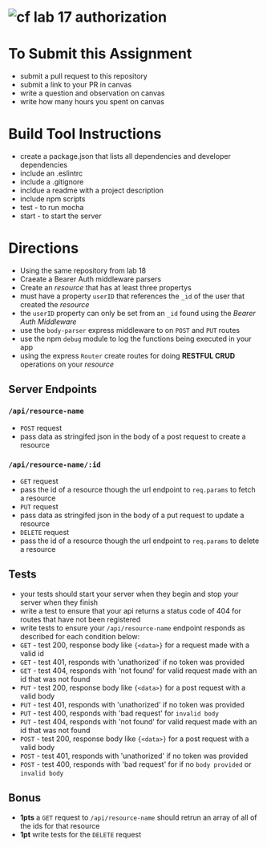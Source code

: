 ![cf](https://i.imgur.com/7v5ASc8.png) lab 17 authorization
======

# To Submit this Assignment
  * submit a pull request to this repository
  * submit a link to your PR in canvas
  * write a question and observation on canvas
  * write how many hours you spent on canvas

# Build Tool Instructions
* create a package.json that lists all dependencies and developer dependencies
* include an .eslintrc
* include a .gitignore
* incldue a readme with a project description
* include npm scripts
 * test - to run mocha
 * start - to start the server

# Directions
* Using the same repository from lab 18
* Craeate a Bearer Auth middleware parsers
* Create an _resource_ that has at least three propertys
 * must have a property `userID` that references the `_id` of the user that created the _resource_
 * the `userID` property can only be set from an `_id` found using the _Bearer Auth Middleware_
* use the `body-parser` express middleware to on `POST` and `PUT` routes
* use the npm `debug` module to log the functions being executed in your app
* using the express `Router` create routes for doing **RESTFUL CRUD** operations on your _resource_

## Server Endpoints
### `/api/resource-name`
* `POST` request
 * pass data as stringifed json in the body of a post request to create a resource

### `/api/resource-name/:id`
* `GET` request 
 * pass the id of a resource though the url endpoint to `req.params` to fetch a resource   
* `PUT` request
 * pass data as stringifed json in the body of a put request to update a resource
* `DELETE` request
 * pass the id of a resource though the url endpoint to `req.params` to delete a resource   

## Tests 
* your tests should start your server when they begin and stop your server when they finish
* write a test to ensure that your api returns a status code of 404 for routes that have not been registered
* write tests to ensure your `/api/resource-name` endpoint responds as described for each condition below:
 * `GET` - test 200, response body like `{<data>}` for a request made with a valid id 
 * `GET` - test 401, responds with 'unathorized' if no token was provided
 * `GET` - test 404, responds with 'not found' for valid request made with an id that was not found
 * `PUT` - test 200, response body like  `{<data>}` for a post request with a valid body
 * `PUT` - test 401, responds with 'unathorized' if no token was provided
 * `PUT` - test 400, responds with 'bad request' for `invalid body`
 * `PUT` - test 404, responds with 'not found' for valid request made with an id that was not found
 * `POST` - test 200, response body like `{<data>}` for a post request with a valid body
 * `POST` - test 401, responds with 'unathorized' if no token was provided
 * `POST` - test 400, responds with 'bad request' for if no `body provided` or `invalid body`

## Bonus
* **1pts** a `GET` request to `/api/resource-name` should retrun an array of all of the ids for that resource
* **1pt** write tests for the `DELETE` request

